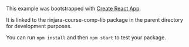 This example was bootstrapped with [Create React App](https://github.com/facebook/create-react-app).

It is linked to the rinjara-course-comp-lib package in the parent directory for development purposes.

You can run `npm install` and then `npm start` to test your package.
